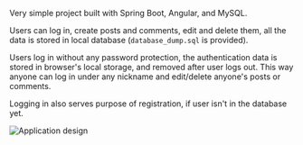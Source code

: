 Very simple project built with Spring Boot, Angular, and MySQL.

Users can log in, create posts and comments, edit and delete them, all the data is stored in local database (`database_dump.sql` is provided).

Users log in without any password protection, the authentication data is stored in browser's local storage, and removed after user logs out. This way anyone can log in under any nickname and edit/delete anyone's posts or comments.

Logging in also serves purpose of registration, if user isn't in the database yet.

![Application design](https://i.imgur.com/K8JuIzG.png)